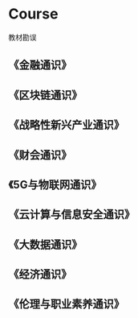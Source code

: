 # Course
教材勘误

## 《金融通识》
## 《区块链通识》
## 《战略性新兴产业通识》
## 《财会通识》
## 《5G与物联网通识》
## 《云计算与信息安全通识》
## 《大数据通识》
## 《经济通识》
## 《伦理与职业素养通识》
